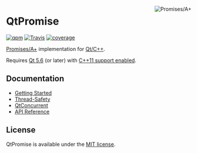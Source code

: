 <a href="https://promisesaplus.com/" title="Promises/A+ 1.1"><img src="https://promisesaplus.com/assets/logo-small.png" alt="Promises/A+" align="right"/></a>

# QtPromise
[![qpm](https://img.shields.io/github/release/simonbrunel/qtpromise.svg?style=flat-square&label=qpm&colorB=4CAF50)](https://www.qpm.io/packages/com.github.simonbrunel.qtpromise/index.html) [![Travis](https://img.shields.io/travis/simonbrunel/qtpromise/master.svg?style=flat-square)](https://travis-ci.org/simonbrunel/qtpromise) [![coverage](https://img.shields.io/codecov/c/github/simonbrunel/qtpromise.svg?style=flat-square)](https://codecov.io/gh/simonbrunel/qtpromise)

[Promises/A+](https://promisesaplus.com/) implementation for [Qt/C++](https://www.qt.io/).

Requires [Qt 5.6](https://www.qt.io/download/) (or later) with [C++11 support enabled](https://wiki.qt.io/How_to_use_C++11_in_your_Qt_Projects).

## Documentation

* [Getting Started](https://qtpromise.netlify.com/qtpromise/getting-started)
* [Thread-Safety](https://qtpromise.netlify.com/qtpromise/thread-safety)
* [QtConcurrent](https://qtpromise.netlify.com/qtpromise/qtconcurrent)
* [API Reference](https://qtpromise.netlify.com/qtpromise/api-reference)

## License
QtPromise is available under the [MIT license](LICENSE).
